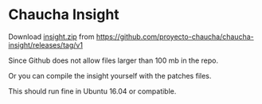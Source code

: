 # Chaucha Insight

Download [insight.zip](https://github.com/proyecto-chaucha/chaucha-insight/releases/download/v1/insight.zip) from 
https://github.com/proyecto-chaucha/chaucha-insight/releases/tag/v1

Since Github does not allow files larger than 100 mb in the repo.

Or you can compile the insight yourself with the patches files.

This should run fine in Ubuntu 16.04 or compatible.
